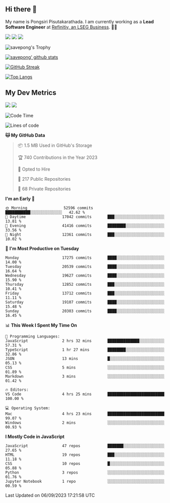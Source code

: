 ## Hi there 👋

My name is Pongsiri Pisutakarathada. I am currently working as a **Lead Software Engineer** at [Refinitiv, an LSEG Business](https://www.refinitiv.com). 👨‍💻

[<img src="https://img.shields.io/badge/pongsiri.pisutakarathada.com-%230077B5.svg?&style=for-the-badge&color=orange" />](https://pongsiri.pisutakarathada.com)
[<img src="https://img.shields.io/badge/apps.saveworld.co-%230077B5.svg?&style=for-the-badge&color=2aa889" />](https://apps.saveworld.co)
[<img src="https://img.shields.io/badge/linkedin-%230077B5.svg?&style=for-the-badge&logo=linkedin&logoColor=white" />](https://www.linkedin.com/in/savepong)

![savepong's Trophy](https://github-profile-trophy.vercel.app/?username=savepong&theme=flat&rank=SECRET,SSS,SS,S,AAA,AA,A&margin-w=15&no-bg=true&no-frame=true)

[![savepong' github stats](https://github-readme-stats.vercel.app/api?username=savepong&show_icons=true&count_private=true&theme=gotham&hide_border=true&bg_color=00000000&text_color=768390FF)](https://pongsiri.pisutakarathada.com/posts/stats)

[![GitHub Streak](https://github-readme-streak-stats.herokuapp.com?user=savepong&theme=gotham&hide_border=true&background=00000000&dates=768390FF)](https://pongsiri.pisutakarathada.com/posts/stats)

[![Top Langs](https://github-readme-stats.vercel.app/api/top-langs/?username=savepong&layout=compact&langs_count=10&theme=gotham&hide_border=true&bg_color=00000000&text_color=768390FF)](https://pongsiri.pisutakarathada.com/posts/stats)

<!-- [![savepong's wakatime stats](https://github-readme-stats.vercel.app/api/wakatime?username=@savepong&layout=default&theme=gotham&hide_border=true&bg_color=00000000&text_color=768390FF)](https://pongsiri.pisutakarathada.com/posts/stats) -->

## My Dev Metrics

[![](https://komarev.com/ghpvc/?username=savepong&color=blue&label=Profile%20Views)](https://github.com/savepong)
[![](https://img.shields.io/github/followers/savepong?label=GitHub%20Followers)](https://github.com/savepong)

<!--START_SECTION:waka-->
![Code Time](http://img.shields.io/badge/Code%20Time-1%2C351%20hrs%2016%20mins-blue)

![Lines of code](https://img.shields.io/badge/From%20Hello%20World%20I%27ve%20Written-55.6%20million%20lines%20of%20code-blue)

**🐱 My GitHub Data** 

> 📦 1.5 MB Used in GitHub's Storage 
 > 
> 🏆 740 Contributions in the Year 2023
 > 
> 💼 Opted to Hire
 > 
> 📜 217 Public Repositories 
 > 
> 🔑 68 Private Repositories 
 > 
**I'm an Early 🐤** 

```text
🌞 Morning                52596 commits       ███████████░░░░░░░░░░░░░░   42.62 % 
🌆 Daytime                17042 commits       ███░░░░░░░░░░░░░░░░░░░░░░   13.81 % 
🌃 Evening                41416 commits       ████████░░░░░░░░░░░░░░░░░   33.56 % 
🌙 Night                  12361 commits       ███░░░░░░░░░░░░░░░░░░░░░░   10.02 % 
```
📅 **I'm Most Productive on Tuesday** 

```text
Monday                   17275 commits       ████░░░░░░░░░░░░░░░░░░░░░   14.00 % 
Tuesday                  20539 commits       ████░░░░░░░░░░░░░░░░░░░░░   16.64 % 
Wednesday                19627 commits       ████░░░░░░░░░░░░░░░░░░░░░   15.90 % 
Thursday                 12852 commits       ███░░░░░░░░░░░░░░░░░░░░░░   10.41 % 
Friday                   13712 commits       ███░░░░░░░░░░░░░░░░░░░░░░   11.11 % 
Saturday                 19107 commits       ████░░░░░░░░░░░░░░░░░░░░░   15.48 % 
Sunday                   20303 commits       ████░░░░░░░░░░░░░░░░░░░░░   16.45 % 
```


📊 **This Week I Spent My Time On** 

```text
💬 Programming Languages: 
JavaScript               2 hrs 32 mins       ██████████████░░░░░░░░░░░   57.31 % 
TypeScript               1 hr 27 mins        ████████░░░░░░░░░░░░░░░░░   32.86 % 
JSON                     13 mins             █░░░░░░░░░░░░░░░░░░░░░░░░   05.13 % 
CSS                      5 mins              ░░░░░░░░░░░░░░░░░░░░░░░░░   01.89 % 
Markdown                 3 mins              ░░░░░░░░░░░░░░░░░░░░░░░░░   01.42 % 

🔥 Editors: 
VS Code                  4 hrs 25 mins       █████████████████████████   100.00 % 

💻 Operating System: 
Mac                      4 hrs 23 mins       █████████████████████████   99.07 % 
Windows                  2 mins              ░░░░░░░░░░░░░░░░░░░░░░░░░   00.93 % 
```

**I Mostly Code in JavaScript** 

```text
JavaScript               47 repos            ███████░░░░░░░░░░░░░░░░░░   27.65 % 
HTML                     19 repos            ███░░░░░░░░░░░░░░░░░░░░░░   11.18 % 
CSS                      10 repos            █░░░░░░░░░░░░░░░░░░░░░░░░   05.88 % 
Python                   3 repos             ░░░░░░░░░░░░░░░░░░░░░░░░░   01.76 % 
Jupyter Notebook         1 repo              ░░░░░░░░░░░░░░░░░░░░░░░░░   00.59 % 
```




 Last Updated on 06/09/2023 17:21:58 UTC
<!--END_SECTION:waka-->

<!--
**savepong/savepong** is a ✨ _special_ ✨ repository because its `README.md` (this file) appears on your GitHub profile.

Here are some ideas to get you started:

- 🔭 I’m currently working on WebComponents and TypeScript.
- 🌱 I’m currently learning ...
- 👯 I’m looking to collaborate on ...
- 🤔 I’m looking for help with ...
- 💬 Ask me about ...
- 📫 How to reach me: ...
- 😄 Pronouns: ...
- ⚡ Fun fact: ...
-->
